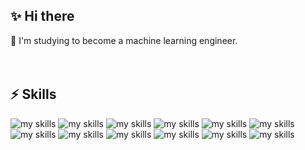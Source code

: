 <!-- プロフィールや連絡先を変更 -->
## ✨ Hi there

🌱 I'm studying to become a machine learning engineer.
<br>
<br>
<br>

## ⚡ Skills
<img alt="my skills" src="https://skillicons.dev/icons?theme=light&perline=16&i=c,cpp,cmake" />
<img alt="my skills" src="https://skillicons.dev/icons?theme=light&perline=16&i=java" />
<img alt="my skills" src="https://skillicons.dev/icons?theme=light&perline=16&i=html,css,tailwind,php,laravel,js,ts,react,materialui,next" />
<img alt="my skills" src="https://skillicons.dev/icons?theme=light&perline=16&i=php,laravel,fastapi" />
<img alt="my skills" src="https://skillicons.dev/icons?theme=light&perline=16&i=python,opencv,sklearn,pytorch" />
<img alt="my skills" src="https://skillicons.dev/icons?theme=light&perline=16&i=mysql,postgres,prisma" />
<img alt="my skills" src="https://skillicons.dev/icons?theme=light&perline=16&i=git,github,githubactions" />
<img alt="my skills" src="https://skillicons.dev/icons?theme=light&perline=16&i=docker,ubuntu,linux,powershell" />
<img alt="my skills" src="https://skillicons.dev/icons?theme=light&perline=16&i=visualstudio,vscode,eclipse,emacs" />
<img alt="my skills" src="https://skillicons.dev/icons?theme=light&perline=16&i=azure" />
<img alt="my skills" src="https://skillicons.dev/icons?theme=light&perline=16&i=md,latex" />
<img alt="my skills" src="https://skillicons.dev/icons?theme=light&perline=16&i=figma,wordpress" />
<br>

<!--
This repository is a ✨ _special_ ✨ repository because its `README.md` (this file) appears on your GitHub profile.

Here are some ideas to get you started:

- 🔭 I’m currently working on ...
- 🌱 I’m currently learning ...
- 👯 I’m looking to collaborate on ...
- 🤔 I’m looking for help with ...
- 💬 Ask me about ...
- 📫 How to reach me: ...
- 😄 Pronouns: ...
- ⚡ Fun fact: ...
- 🧑‍💻
-->

